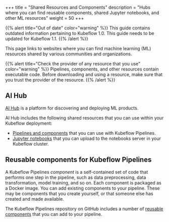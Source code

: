 +++
title = "Shared Resources and Components"
description = "Hubs where you can find reusable components, shared Jupyter notebooks, and other ML resources"
weight = 50
+++

{{% alert title="Out of date" color="warning" %}}
This guide contains outdated information pertaining to Kubeflow 1.0. This guide
needs to be updated for Kubeflow 1.1.
{{% /alert %}}


This page links to websites where you can find machine learning 
(ML) resources shared by various communities and organizations.

{{% alert title="Check the provider of any resource that you use" color="warning" %}}
Pipelines, components, and other resources contain executable code.
Before downloading and using a resource, make sure that you trust the provider
of the resource.
{{% /alert %}}

## AI Hub

[AI Hub](https://aihub.cloud.google.com/) is a platform for discovering and 
deploying ML products.

AI Hub includes the following shared resources that you can use within your 
Kubeflow deployment:

* [Pipelines and components](https://aihub.cloud.google.com/s?category=pipeline) 
  that you can use with Kubeflow Pipelines.
* [Jupyter notebooks](https://aihub.cloud.google.com/s?category=notebook) that 
  you can upload to the notebooks server in your Kubeflow cluster.

## Reusable components for Kubeflow Pipelines

A Kubeflow Pipelines *component* is a self-contained set of code that performs 
one step in the pipeline, such as data preprocessing, data transformation, model
training, and so on. Each component is packaged as a Docker image.
You can add existing components to your pipeline. These may be components that
you create yourself, or that someone else has created and made available.

The Kubeflow Pipelines repository on GitHub includes a number of 
[reusable components](https://github.com/kubeflow/pipelines/tree/master/components)
that you can add to your pipeline.